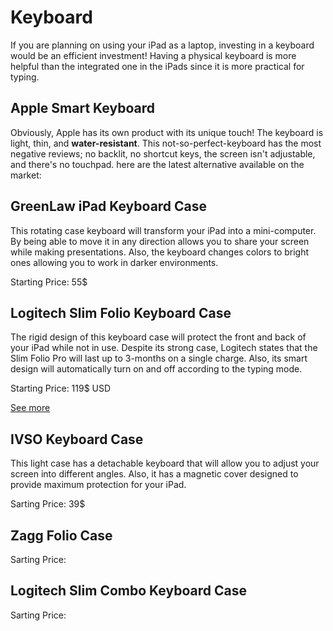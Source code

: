 
# Keyboard

If you are planning on using your iPad as a laptop, investing in a keyboard would be an efficient investment! Having a physical keyboard is more helpful than the integrated one in the iPads since it is more practical for typing.

## Apple Smart Keyboard

Obviously, Apple has its own product with its unique touch! The keyboard is light, thin, and **water-resistant**. This not-so-perfect-keyboard has the most negative reviews; no backlit, no shortcut keys, the screen isn't adjustable, and there's no touchpad. here are the latest alternative available on the market:

## GreenLaw iPad Keyboard Case

This rotating case keyboard will transform your iPad into a mini-computer. By being able to move it in any direction allows you to share your screen while making presentations. Also, the keyboard changes colors to bright ones allowing you to work in darker environments.

Starting Price: 55$

## Logitech Slim Folio Keyboard Case

The rigid design of this keyboard case will protect the front and back of your iPad while not in use. Despite its strong case, Logitech states that the Slim Folio Pro will last up to 3-months on a single charge. Also, its smart design will automatically turn on and off according to the typing mode.

Starting Price: 119$ USD

[See more](https://www.logitech.com/en-ca/product/slim-folio-ipad-keyboard-case)

## IVSO Keyboard Case

This light case has a detachable keyboard that will allow you to adjust your screen into different angles. Also, it has a magnetic cover designed to provide maximum protection for your iPad.

Sarting Price: 39$

## Zagg Folio Case

Sarting Price: 

## Logitech Slim Combo Keyboard Case

Sarting Price: 
